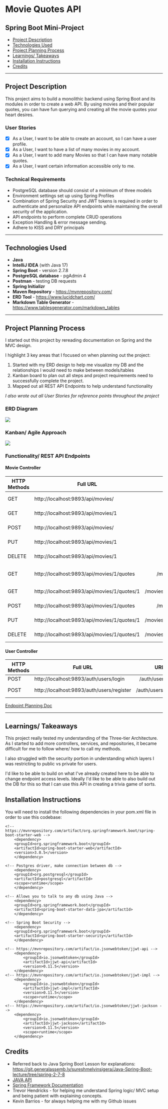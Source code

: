 # Movie Quotes API

## Spring Boot Mini-Project
* <a href="#project-description">Project Description</a>
* <a href="#technologies-used">Technologies Used</a>
* <a href="#project-planning-process">Project Planning Process</a>
* <a href="#learnings-takeaways">Learnings/ Takeaways</a>
* <a href="#installation-instructions">Installation Instructions</a>
* <a href="#credits">Credits</a>

---
## Project Description

This project aims to build a monolithic 
backend using Spring Boot and its modules in order to create a web API. 
By using movies and their popular quotes, you can have fun querying and creating all the movie quotes your heart desires.

### User Stories
- [x] As a User, I want to be able to create an account, so I can have a user profile.
- [x] As a User, I want to have a list of many movies in my account.
- [x] As a User, I want to add many Movies so that I can have many notable quotes.
- [x] As a User, I want certain information accessible only to me.

### Technical Requirements
* PostgreSQL database should consist of a minimum of three models
* Environment settings set up using Spring Profiles
* Combination of Spring Security and JWT tokens is required in order to authenticate and personalize API endpoints while maintaining the overall security of the application.
* API endpoints to perform complete CRUD operations
* Exception Handling & error message sending.
* Adhere to KISS and DRY principals
---

## Technologies Used
* **Java**
* **IntelliJ IDEA** (with Java 17)
* **Spring Boot** - version 2.7.8
* **PostgreSQL database** - pgAdmin 4
* **Postman** - testing DB requests
* **Spring Initializr** 
* **Maven Repository** - https://mvnrepository.com/
* **ERD Tool** - https://www.lucidchart.com/
* **Markdown Table Generator** - https://www.tablesgenerator.com/markdown_tables

---
## Project Planning Process

I started out this project by rereading documentation on Spring and the MVC design.

I highlight 3 key areas that I focused on when planning out the project:
1. Started with my ERD design to help me visualize my DB and the relationships I would need to make between models/tables
2. Kanban board to plan out all steps and project requirements need to successfully complete the project.
3. Mapped out all REST API Endpoints to help understand functionality

*I also wrote out all User Stories for reference points throughout the project*

### ERD Diagram
![](/images/DB_ER_diagram.png)

### Kanban/ Agile Approach
![](/images/agile_project_plan.png)

### Functionality/ REST API Endpoints

#### Movie Controller
| HTTP Methods 	| Full URL                                    	|                 URL                	|        Functionally        	|
|--------------	|---------------------------------------------	|:----------------------------------:	|:--------------------------:	|
| GET          	| http://localhost:9893/api/movies/           	| /movies/                           	| Get All movies             	|
| GET          	| http://localhost:9893/api/movies/1          	| /movies/{movieId}                  	| Get Movie By Id            	|
| POST         	| http://localhost:9893/api/movies/           	| /movies/                           	| Create Movie               	|
| PUT          	| http://localhost:9893/api/movies/1          	| /movies/{movieId}                  	| Update Movie By Id         	|
| DELETE       	| http://localhost:9893/api/movies/1          	| /movies/{movieId}                  	| Delete Movie By Id         	|
| GET          	| http://localhost:9893/api/movies/1/quotes   	| /movies/{movieId}/quotes           	| Get all quotes by movie id 	|
| GET          	| http://localhost:9893/api/movies/1/quotes/1 	| /movies/{movieId}/quotes/{quoteId} 	| Get quote by id            	|
| POST         	| http://localhost:9893/api/movies/1/quotes   	| /movies/{movieId}/quotes           	| Create quote               	|
| PUT          	| http://localhost:9893/api/movies/1/quotes/1 	| /movies/{movieId}/quotes/{quoteId} 	| Update quote by id         	|
| DELETE       	| http://localhost:9893/api/movies/1/quotes/1 	| /movies/{movieId}/quotes/{quoteId} 	| Delete quote by id         	|

#### User Controller
| HTTP Methods 	| Full URL                                  	|          URL         	|   Functionally   	|
|--------------	|-------------------------------------------	|:--------------------:	|:----------------:	|
| POST         	| http://localhost:9893/auth/users/login    	| /auth/users/login    	| Logs user in     	|
| POST         	| http://localhost:9893/auth/users/register 	| /auth/users/register 	| Registers a user 	|


[Endpoint Planning Doc](https://docs.google.com/spreadsheets/d/1TMQIOrHQxaXZtsJ4rmfsd5t8xElu4gvIv6P-eFgEU1k/edit?usp=sharing)

---

## Learnings/ Takeaways

This project really tested my understanding of the Three-tier Architecture. As I started to add more controllers, services, and 
repositories, it became difficult for me to follow where/ how to call my methods.

I also struggled with the security portion in understanding which layers I was restricting to public vs private for users.

I'd like to be able to build on what I've already created here to be able to change endpoint access levels. Ideally I'd like to be able to also build out the DB for this 
so that I can use this API in creating a trivia game of sorts.

## Installation Instructions

You will need to install the following dependencies in your pom.xml file in order to use this codebase:

```
<!-- https://mvnrepository.com/artifact/org.springframework.boot/spring-boot-starter-web -->
    <dependency>
    <groupId>org.springframework.boot</groupId>
    <artifactId>spring-boot-starter-web</artifactId>
    <version>3.0.5</version>
    </dependency>
    
<!-- Postgres driver, make connection between db -->
    <dependency>
    <groupId>org.postgresql</groupId>
    <artifactId>postgresql</artifactId>
    <scope>runtime</scope>
    </dependency>
    
<!-- Allows you to talk to any db using Java -->
    <dependency>
    <groupId>org.springframework.boot</groupId>
    <artifactId>spring-boot-starter-data-jpa</artifactId>
    </dependency>
    
<!-- Spring Boot Security -->    
    <dependency>
    <groupId>org.springframework.boot</groupId>
    <artifactId>spring-boot-starter-security</artifactId>
    </dependency>

<!-- https://mvnrepository.com/artifact/io.jsonwebtoken/jjwt-api -->
    <dependency>
        <groupId>io.jsonwebtoken</groupId>
        <artifactId>jjwt-api</artifactId>
        <version>0.11.5</version>
    </dependency>
<!-- https://mvnrepository.com/artifact/io.jsonwebtoken/jjwt-impl -->
    <dependency>
        <groupId>io.jsonwebtoken</groupId>
        <artifactId>jjwt-impl</artifactId>
        <version>0.11.5</version>
        <scope>runtime</scope>
    </dependency>
<!-- https://mvnrepository.com/artifact/io.jsonwebtoken/jjwt-jackson -->
    <dependency>
        <groupId>io.jsonwebtoken</groupId>
        <artifactId>jjwt-jackson</artifactId>
        <version>0.11.5</version>
        <scope>runtime</scope>
    </dependency> 
```

## Credits

* Referred back to Java Spring Boot Lesson for explanations: https://git.generalassemb.ly/sureshmelvinsigera/Java-Spring-Boot-lecture/tree/spring-2-7-8
* [JAVA API](https://docs.oracle.com/en/java/javase/17/docs/api/index.html)
* [Spring Framework Documentation](https://docs.spring.io/spring-framework/docs/current/reference/html/)
* Trevor Hendricks - for helping me understand Spring logic/ MVC setup and being patient with explaining concepts.
* Kevin Barrios - for always helping me with my Github issues